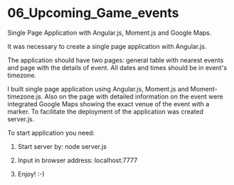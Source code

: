 # 06_Upcoming_Game_events

Single Page Application with Angular.js, Moment.js and Google Maps.

It was necessary to create a single page application with Angular.js. 

The application should have two pages: general table with nearest events and page with the details of event.
All dates and times should be in event's timezone.

I built single page application using Angular.js, Moment.js and Moment-timezone.js. 
Also on the page with detailed information on the event were integrated Google Maps showing the exact venue of the event with a marker.
To facilitate the deployment of the application was created server.js.

To start application you need:

1. Start server by:
node server.js

2. Input in browser address:
localhost:7777

3. Enjoy! :-)

